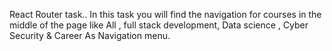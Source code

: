 React Router task..
In this task you will find the navigation for courses in the middle of the page like All , full stack development, Data science , Cyber Security & Career As Navigation menu.